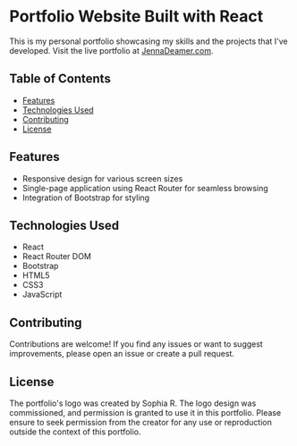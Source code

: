 # Portfolio Website Built with React

This is my personal portfolio showcasing my skills and the projects that I've developed. Visit the live portfolio at [JennaDeamer.com](https://www.jennadeamer.com/).

## Table of Contents

- [Features](#features)
- [Technologies Used](#technologies-used)
- [Contributing](#contributing)
- [License](#license)

## Features

- Responsive design for various screen sizes
- Single-page application using React Router for seamless browsing
- Integration of Bootstrap for styling

## Technologies Used

- React
- React Router DOM
- Bootstrap
- HTML5
- CSS3
- JavaScript

## Contributing

Contributions are welcome! If you find any issues or want to suggest improvements, please open an issue or create a pull request.

## License

The portfolio's logo was created by Sophia R. The logo design was commissioned, and permission is granted to use it in this portfolio. Please ensure to seek permission from the creator for any use or reproduction outside the context of this portfolio.
